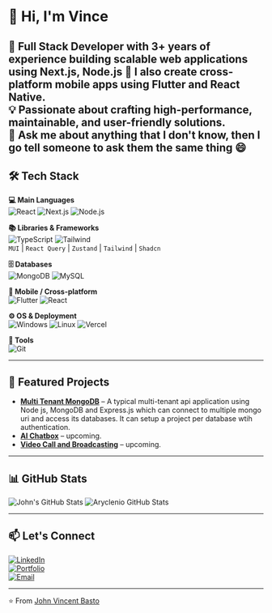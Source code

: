# 👋 Hi, I'm Vince  

🚀 **Full Stack Developer** with 3+ years of experience building scalable web applications using **Next.js**, **Node.js**
📱 I also create cross-platform mobile apps using **Flutter** and **React Native**.  
💡 Passionate about crafting high-performance, maintainable, and user-friendly solutions.  
💬 Ask me about anything that I don't know, then I go tell someone to ask them the same thing 😄
---

## 🛠 Tech Stack  

**💻 Main Languages**  
![React](https://skillicons.dev/icons?i=react) ![Next.js](https://skillicons.dev/icons?i=nextjs) ![Node.js](https://skillicons.dev/icons?i=nodejs)

**📚 Libraries & Frameworks**  
![TypeScript](https://skillicons.dev/icons?i=typescript) ![Tailwind](https://skillicons.dev/icons?i=tailwind)  
`MUI` | `React Query` | `Zustand` | `Tailwind` | `Shadcn` 

**🗄 Databases**  
![MongoDB](https://skillicons.dev/icons?i=mongodb) ![MySQL](https://skillicons.dev/icons?i=mysql)

**📱 Mobile / Cross-platform**  
![Flutter](https://skillicons.dev/icons?i=flutter) ![React](https://skillicons.dev/icons?i=react)

**⚙ OS & Deployment**  
![Windows](https://skillicons.dev/icons?i=windows) ![Linux](https://skillicons.dev/icons?i=linux) ![Vercel](https://skillicons.dev/icons?i=vercel)

**🧰 Tools**  
![Git](https://skillicons.dev/icons?i=git)

---

## 📌 Featured Projects  

- [**Multi Tenant MongoDB**](https://github.com/jvincentbasto/multi-tenant-mongodb) – A typical multi-tenant api application using Node js, MongoDB and Express.js which can connect to multiple mongo uri and access its databases. It can setup a project per database wtih authentication.  
- [**AI Chatbox**]() – upcoming.  
- [**Video Call and Broadcasting**]() – upcoming.  

---

## 📊 GitHub Stats  

![John's GitHub Stats](https://github-readme-stats.vercel.app/api?username=jvincentbasto&show_icons=true&theme=radical)
![Aryclenio GitHub Stats](https://github-readme-stats.vercel.app/api?username=jvincentbasto&show_icons=true)


---

## 📫 Let's Connect  

[![LinkedIn](https://img.shields.io/badge/LinkedIn-0A66C2?style=for-the-badge&logo=linkedin&logoColor=white)](https://linkedin.com/in/jvincentbasto)  
[![Portfolio](https://img.shields.io/badge/Portfolio-000?style=for-the-badge&logo=About.me&logoColor=white)](https://www.jvincentbasto.xyz)  
[![Email](https://img.shields.io/badge/Email-D14836?style=for-the-badge&logo=gmail&logoColor=white)](mailto:jvincentbasto@gmail.com)  

---
⭐️ From [John Vincent Basto](https://github.com/jvincentbasto)
